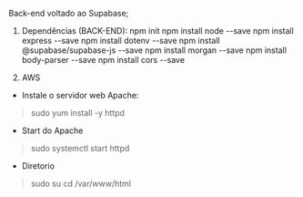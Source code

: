 Back-end voltado ao Supabase;

1. Dependências (BACK-END):
npm init
npm install node --save
npm install express --save
npm install dotenv --save
npm install @supabase/supabase-js --save
npm install morgan --save
npm install body-parser --save
npm install cors --save

2. AWS
- Instale o servidor web Apache: 
> sudo yum install -y httpd
- Start do Apache
> sudo systemctl start httpd
- Diretorio
> sudo su
> cd /var/www/html
